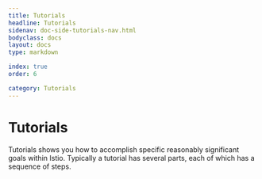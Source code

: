 ```yaml
---
title: Tutorials
headline: Tutorials
sidenav: doc-side-tutorials-nav.html
bodyclass: docs
layout: docs
type: markdown

index: true
order: 6

category: Tutorials
---
```


# Tutorials

Tutorials shows you how to accomplish specific reasonably significant goals within Istio.
Typically a tutorial has several parts, each of which has a sequence of steps.
